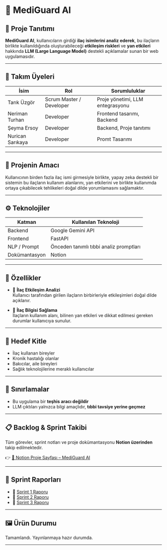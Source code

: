 # 💊 MediGuard AI

## 🧠 Proje Tanıtımı

**MediGuard AI**, kullanıcıların girdiği **ilaç isimlerini analiz ederek**, bu ilaçların birlikte kullanıldığında oluşturabileceği **etkileşim riskleri** ve **yan etkileri** hakkında **LLM (Large Language Model)** destekli açıklamalar sunan bir web uygulamasıdır.

---

## 👥 Takım Üyeleri

| İsim             | Rol                      | Sorumluluklar                        |
|------------------|--------------------------|--------------------------------------|
| Tarık Üzgör      | Scrum Master / Developer | Proje yönetimi, LLM entegrasyonu     |
| Neriman Turhan   | Developer                | Frontend tasarımı, Backend           |
| Şeyma Ersoy      | Developer                | Backend, Proje tanıtımı              |
| Nurican Sarıkaya | Developer                | Promt Tasarımı                       |

---

## 🎯 Projenin Amacı

Kullanıcının birden fazla ilaç ismi girmesiyle birlikte, yapay zeka destekli bir sistemin bu ilaçların kullanım alanlarını, yan etkilerini ve birlikte kullanımda ortaya çıkabilecek tehlikeleri doğal dilde yorumlamasını sağlamaktır.

---

## ⚙️ Teknolojiler

| Katman         | Kullanılan Teknoloji                    |
|----------------|-----------------------------------------|
| Backend        | Google Gemini API                       |
| Frontend       | FastAPI                                 |
| NLP / Prompt   | Önceden tanımlı tıbbi analiz promptları |
| Dokümantasyon  | Notion                                  |

---

## 📌 Özellikler

- 🧾 **İlaç Etkileşim Analizi**  
  Kullanıcı tarafından girilen ilaçların birbirleriyle etkileşimleri doğal dilde açıklanır.

- 📖 **İlaç Bilgisi Sağlama**  
  İlaçların kullanım alanı, bilinen yan etkileri ve dikkat edilmesi gereken durumlar kullanıcıya sunulur.

---

## 👤 Hedef Kitle

- İlaç kullanan bireyler  
- Kronik hastalığı olanlar  
- Bakıcılar, aile bireyleri  
- Sağlık teknolojilerine meraklı kullanıcılar

---

## 🚧 Sınırlamalar

- Bu uygulama bir **teşhis aracı değildir**  
- LLM çıktıları yalnızca bilgi amaçlıdır, **tıbbi tavsiye yerine geçmez**

---

## 📋 Backlog & Sprint Takibi

Tüm görevler, sprint notları ve proje dokümantasyonu **Notion üzerinden** takip edilmektedir.

👉 [🔗 Notion Proje Sayfası – MediGuard AI](https://www.notion.so/229116d46c038018b913dc3f40e0b152?source=copy_link)

---

## 📁 Sprint Raporları

- 📄 [Sprint 1 Raporu](docs/Sprint1.md)
- 📄 [Sprint 2 Raporu](docs/Sprint2.md)
- 📄 [Sprint 3 Raporu](docs/Sprint3.md)

---

## 🖼️ Ürün Durumu

Tamamlandı. Yayınlanmaya hazır durumda.

---


